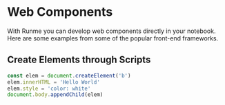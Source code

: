 # Web Components

With Runme you can develop web components directly in your notebook. Here are some examples from some of the popular front-end frameworks.

## Create Elements through Scripts

```js
const elem = document.createElement('b')
elem.innerHTML = 'Hello World'
elem.style = 'color: white'
document.body.appendChild(elem)
```
